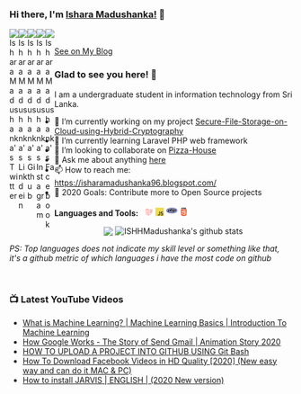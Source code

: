 ### Hi there, I'm [Ishara Madushanka!](https://isharamadushanka96.blogspot.com/) 👋
<a href="https://twitter.com/ISHHMadushanka">
  <img align="left" alt="Ishara Madushanka's Twitter" width="16px" src="https://cdn.jsdelivr.net/npm/simple-icons@v3/icons/twitter.svg" />
</a>
<a href="https://www.linkedin.com/in/ishara-madushanka/">
  <img align="left" alt="Ishara Madushanka's Linkdein" width="16px" src="https://cdn.jsdelivr.net/npm/simple-icons@v3/icons/linkedin.svg" />
</a>
<a href="https://github.com/ISHHMadushanka">
  <img align="left" alt="Ishara Madushanka's Github" width="16px" src="https://cdn.jsdelivr.net/npm/simple-icons@v3/icons/github.svg" />
</a>
<a href="https://www.instagram.com/sameera96ishh/">
  <img align="left" alt="Ishara Madushanka's Instagram" width="16px" src="https://cdn.jsdelivr.net/npm/simple-icons@v3/icons/instagram.svg" />
</a>
<a href="https://www.facebook.com/wasmeer/">
  <img align="left" alt="Ishara Madushanka's Facebook" width="16px" src="https://cdn.jsdelivr.net/npm/simple-icons@v3/icons/facebook.svg" />
</a>

<br />

[See on My Blog](https://isharamadushanka96.blogspot.com/)

### Glad to see you here! 🤩 &nbsp;

I am a undergraduate student in information technology from Sri Lanka.
- 🔭 I’m currently working on my project [Secure-File-Storage-on-Cloud-using-Hybrid-Cryptography](https://github.com/ISHHMadushanka/Secure-File-Storage-on-Cloud-using-Hybrid-Cryptography)
- 🌱 I’m currently learning Laravel PHP web framework
- 👯 I’m looking to collaborate on [Pizza-House](https://github.com/ISHHMadushanka/Pizza-House)
- 💬 Ask me about anything [here](https://github.com/ISHHMadushanka/ISHHMadushanka/issues)
- 📫 How to reach me: https://isharamadushanka96.blogspot.com/ <br>
- 🥅 2020 Goals: Contribute more to Open Source projects

**Languages and Tools:** &nbsp;
<code><img height="15" src="https://raw.githubusercontent.com/github/explore/56a826d05cf762b2b50ecbe7d492a839b04f3fbf/topics/laravel/laravel.png"></code>
<code><img height="15" src="https://raw.githubusercontent.com/github/explore/80688e429a7d4ef2fca1e82350fe8e3517d3494d/topics/javascript/javascript.png"></code>
<code><img height="20" src="https://raw.githubusercontent.com/github/explore/5c058a388828bb5fde0bcafd4bc867b5bb3f26f3/topics/php/php.png"></code>
<code><img height="15" src="https://raw.githubusercontent.com/github/explore/5c058a388828bb5fde0bcafd4bc867b5bb3f26f3/topics/html/html.png"></code>



<p align="center">
  <img align="center" src="https://github-readme-stats.vercel.app/api/top-langs/?username=ISHHMadushanka&theme=radical&hide_langs_below=1&layout=compact" />
  <img align="center" src="https://github-readme-stats.vercel.app/api?username=ISHHMadushanka&show_icons=true&theme=radical&line_height=21" alt="ISHHMadushanka's github stats"/>
</p>

*PS: Top languages does not indicate my skill level or something like that, it's a github metric of which languages i have the most code on github*

<br />

### 📺 Latest YouTube Videos
<!-- YOUTUBE:START -->
- [What is Machine Learning? | Machine Learning Basics | Introduction To Machine Learning](https://www.youtube.com/watch?v=xLaBCctVKmI&t=61s)
- [How Google Works - The Story of Send Gmail | Animation Story 2020](https://www.youtube.com/watch?v=ND-RDXVtp-Q&t=43s)
- [HOW TO UPLOAD A PROJECT INTO GITHUB USING Git Bash](https://www.youtube.com/watch?v=N2i96nB7Jts&t=15s)
- [How To Download Facebook Videos in HD Quality [2020] (New easy way and can do it MAC & PC)](https://www.youtube.com/watch?v=Xwxlwa2_0xM&t=49s)
- [How to install JARVIS | ENGLISH | (2020 New version)](https://www.youtube.com/watch?v=UGHYRVRGwGg&t=90s)
<!-- YOUTUBE:END -->



